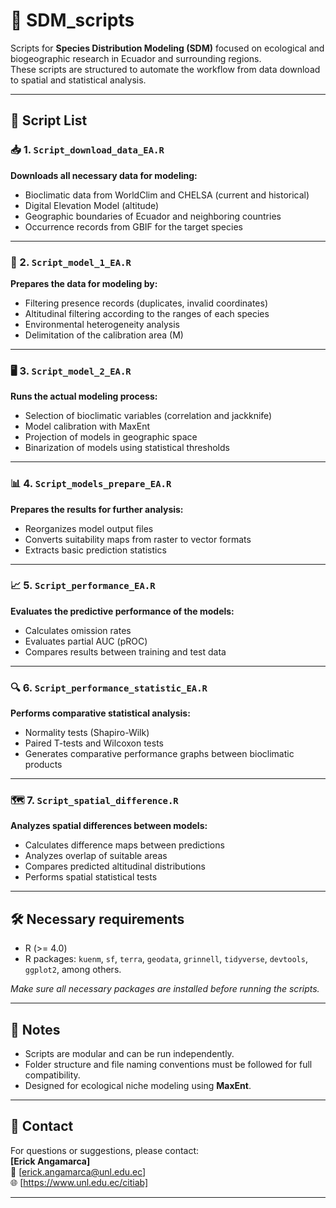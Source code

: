 # 🐾 SDM_scripts

Scripts for **Species Distribution Modeling (SDM)** focused on ecological and biogeographic research in Ecuador and surrounding regions.  
These scripts are structured to automate the workflow from data download to spatial and statistical analysis.

---

## 📂 Script List

### 📥 1. `Script_download_data_EA.R`  
**Downloads all necessary data for modeling:**  
- Bioclimatic data from WorldClim and CHELSA (current and historical)  
- Digital Elevation Model (altitude)  
- Geographic boundaries of Ecuador and neighboring countries  
- Occurrence records from GBIF for the target species  

---

### 🧹 2. `Script_model_1_EA.R`  
**Prepares the data for modeling by:**  
- Filtering presence records (duplicates, invalid coordinates)  
- Altitudinal filtering according to the ranges of each species  
- Environmental heterogeneity analysis  
- Delimitation of the calibration area (M)  

---

### 🖥️ 3. `Script_model_2_EA.R`  
**Runs the actual modeling process:**  
- Selection of bioclimatic variables (correlation and jackknife)  
- Model calibration with MaxEnt  
- Projection of models in geographic space  
- Binarization of models using statistical thresholds  

---

### 📊 4. `Script_models_prepare_EA.R`  
**Prepares the results for further analysis:**  
- Reorganizes model output files  
- Converts suitability maps from raster to vector formats  
- Extracts basic prediction statistics  

---

### 📈 5. `Script_performance_EA.R`  
**Evaluates the predictive performance of the models:**  
- Calculates omission rates  
- Evaluates partial AUC (pROC)  
- Compares results between training and test data  

---

### 🔍 6. `Script_performance_statistic_EA.R`  
**Performs comparative statistical analysis:**  
- Normality tests (Shapiro-Wilk)  
- Paired T-tests and Wilcoxon tests  
- Generates comparative performance graphs between bioclimatic products  

---

### 🗺️ 7. `Script_spatial_difference.R`  
**Analyzes spatial differences between models:**  
- Calculates difference maps between predictions  
- Analyzes overlap of suitable areas  
- Compares predicted altitudinal distributions  
- Performs spatial statistical tests  

---

## 🛠️ Necessary requirements

- R (>= 4.0)  
- R packages: `kuenm`, `sf`, `terra`, `geodata`, `grinnell`, `tidyverse`, `devtools`, `ggplot2`,  among others.

*Make sure all necessary packages are installed before running the scripts.*

---

## 📌 Notes

- Scripts are modular and can be run independently.  
- Folder structure and file naming conventions must be followed for full compatibility.  
- Designed for ecological niche modeling using **MaxEnt**.

---

## 📧 Contact

For questions or suggestions, please contact:  
**[Erick Angamarca]**  
📨 [erick.angamarca@unl.edu.ec]  
🌐 [https://www.unl.edu.ec/citiab]

---

